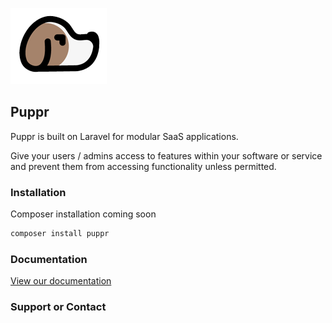 ![Puppr logo](logo.png)

## Puppr

Puppr is built on Laravel for modular SaaS applications.

Give your users / admins access to features within your software or service and prevent them from accessing functionality unless permitted.


### Installation

Composer installation coming soon

```markdown
composer install puppr
```

### Documentation

[View our documentation](https://trench94.github.io/puppr/)

### Support or Contact
